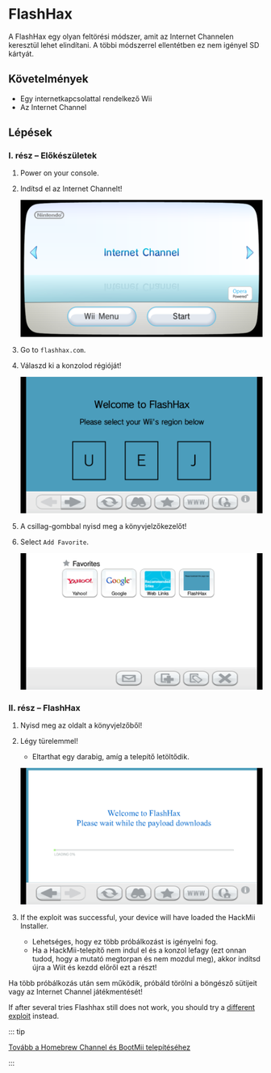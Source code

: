 # FlashHax

A FlashHax egy olyan feltörési módszer, amit az Internet Channelen keresztül lehet elindítani. A többi módszerrel ellentétben ez nem igényel SD kártyát.

## Követelmények

- Egy internetkapcsolattal rendelkező Wii
- Az Internet Channel

## Lépések

### I. rész – Előkészületek

1. Power on your console.

2. Indítsd el az Internet Channelt!

   ![](/images/exploits/flashhax/internet-channel-start.png)

3. Go to `flashhax.com`.

4. Válaszd ki a konzolod régióját!

   ![](/images/exploits/flashhax/select-region.png)

5. A csillag-gombbal nyisd meg a könyvjelzőkezelőt!

6. Select `Add Favorite`.

   ![](/images/exploits/flashhax/bookmark-page.png)

### II. rész – FlashHax

1. Nyisd meg az oldalt a könyvjelzőből!

2. Légy türelemmel!

   - Eltarthat egy darabig, amíg a telepítő letöltődik.

   ![](/images/exploits/flashhax/wait-for-download.png)

3. If the exploit was successful, your device will have loaded the HackMii Installer.
   - Lehetséges, hogy ez több próbálkozást is igényelni fog.
   - Ha a HackMii-telepítő nem indul el és a konzol lefagy (ezt onnan tudod, hogy a mutató megtorpan és nem mozdul meg), akkor indítsd újra a Wiit és kezdd előről ezt a részt!

Ha több próbálkozás után sem működik, próbáld törölni a böngésző sütijeit vagy az Internet Channel játékmentését!

If after several tries Flashhax still does not work, you should try a [different exploit](get-started) instead.

::: tip

[Tovább a Homebrew Channel és BootMii telepítéséhez](hbc)

:::
